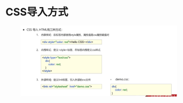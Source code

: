 # CSS导入方式

<figure><img src="../.gitbook/assets/image (3).png" alt=""><figcaption></figcaption></figure>
